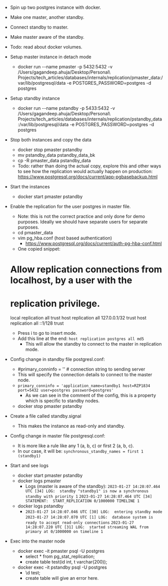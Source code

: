* Spin up two postgres instance with docker.
* Make one master, another standby.
* Connect standby to master.
* Make master aware of the standby.

* Todo: read about docker volumes.
* Setup master instance in detach mode
    * docker run --name pmaster -p 5432:5432 -v /Users/gagandeep.ahuja/Desktop/Personal\ Projects/tech_articles/databases/internals/replication/pmaster_data:/var/lib/postgresql/data -e POSTGRES_PASSWORD=postgres -d postgres
* Setup standby instance
    * docker run --name pstandby -p 5433:5432 -v /Users/gagandeep.ahuja/Desktop/Personal\ Projects/tech_articles/databases/internals/replication/pstandby_data:/var/lib/postgresql/data -e POSTGRES_PASSWORD=postgres -d postgres
* Stop both instances and copy the data 
    * docker stop pmaster pstandby
    * mv pstandby_data pstandby_data_bk
    * cp -R pmaster_data pstandby_data
    * Todo: rather than doing the actual copy, explore this and other ways to see how the replication would actually happen on production: https://www.postgresql.org/docs/current/app-pgbasebackup.html
* Start the instances
    * docker start pmaster pstandby
* Enable the replication for the user postgres in master file.
    * Note: this is not the correct practice and only done for demo purposes. Ideally we should have separate users for separate purposes.
    * cd pmaster_data
    * vim pg_hba.conf (host based authentication)
        * https://www.postgresql.org/docs/current/auth-pg-hba-conf.html
    * One copied snippet:
    # Allow replication connections from localhost, by a user with the
    # replication privilege.
    local   replication     all                                     trust
    host    replication     all             127.0.0.1/32            trust
    host    replication     all             ::1/128                 trust
    * Press i to go to insert mode.
    * Add this line at the end: `host replication postgres all md5`
        * This will allow the standby to connect to the master in replication mode.
* Config change in standby file postgresl.conf:
    * #primary_conninfo = ''                  # connection string to sending server
    * This will specify the connection details to connect to the master node.
    * `primary_conninfo = 'application_name=standby1 host=RZP1834 port=5432 user=postgres password=postgres'`
        * As we can see in the comment of the config, this is a property which is specific to standby nodes.
    * docker stop pmaster pstandby
* Create a file called standby.signal
    * This makes the instance as read-only and standby.
* Config change in master file postgresql.conf:
    * It is more like a rule like any 1 (a, b, c) or first 2 (a, b, c).
    * In our case, it will be: `synchronous_standby_names = first 1 (standby1)`
* Start and see logs
    * docker start pmaster pstandby
    * docker logs pmaster
        * Logs (master is aware of the standby): 
        `2023-01-27 14:28:07.464 UTC [34] LOG:  standby "standby1" is now a synchronous standby with priority 1`
        `2023-01-27 14:28:07.464 UTC [34] STATEMENT:  START_REPLICATION 0/1000000 TIMELINE 1`
    * docker logs pstandby
        * `2023-01-27 14:28:07.046 UTC [30] LOG:  entering standby mode`
        `2023-01-27 14:28:07.070 UTC [1] LOG:  database system is ready to accept read-only connections`
        `2023-01-27 14:28:07.220 UTC [31] LOG:  started streaming WAL from primary at 0/1000000 on timeline 1`
* Exec into the master node
    * docker exec -it pmaster psql -U postgres
        * select * from pg_stat_replication;
        * create table test(id int, t varchar(200));
    * docker exec -it pstandby psql -U postgres
        * \d test;
        * create table will give an error here.